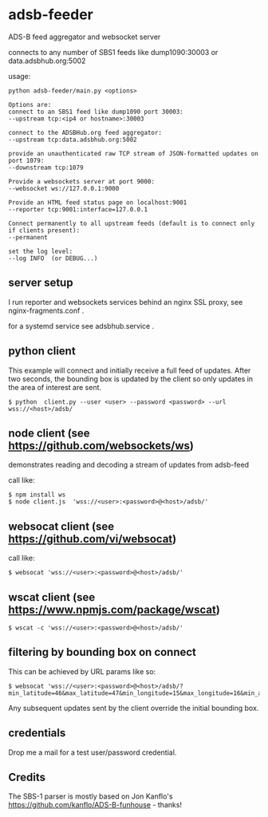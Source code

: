 # adsb-feeder
ADS-B feed aggregator and websocket server

connects to any number of SBS1 feeds like dump1090:30003 or data.adsbhub.org:5002

usage:

```
python adsb-feeder/main.py <options>

Options are:
connect to an SBS1 feed like dump1090 port 30003:
--upstream tcp:<ip4 or hostname>:30003 

connect to the ADSBHub.org feed aggregator:
--upstream tcp:data.adsbhub.org:5002

provide an unauthenticated raw TCP stream of JSON-formatted updates on port 1079:
--downstream tcp:1079

Provide a websockets server at port 9000:
--websocket ws://127.0.0.1:9000

Provide an HTML feed status page on localhost:9001
--reporter tcp:9001:interface=127.0.0.1

Connect permanently to all upstream feeds (default is to connect only if clients present):
--permanent

set the log level:
--log INFO  (or DEBUG...)
```
## server setup

I run reporter and websockets services behind an nginx SSL proxy, see nginx-fragments.conf .

for a systemd service see adsbhub.service .

## python client

This example will connect and initially receive a full feed of updates. After
two seconds, the bounding box is updated by the client so only updates in the area
of interest are sent.
```
$ python  client.py --user <user> --password <password> --url wss://<host>/adsb/
```
## node client (see https://github.com/websockets/ws)
demonstrates reading and decoding a stream of updates from adsb-feed

call like:

```
$ npm install ws
$ node client.js  'wss://<user>:<password>@<host>/adsb/'
```
## websocat client (see https://github.com/vi/websocat)

call like:

```
$ websocat 'wss://<user>:<password>@<host>/adsb/'
```
## wscat client (see https://www.npmjs.com/package/wscat)

```
$ wscat -c 'wss://<user>:<password>@<host>/adsb/'
```

## filtering by bounding box on connect

This can be achieved by URL params like so:

```
$ websocat 'wss://<user>:<password>@<host>/adsb/?min_latitude=46&max_latitude=47&min_longitude=15&max_longitude=16&min_altitude=2000&max_altitude=4000'
```

Any subsequent updates sent by the client override the initial bounding box.

## credentials

Drop me a mail for a test user/password credential.

## Credits
The SBS-1 parser is mostly based on Jon Kanflo's https://github.com/kanflo/ADS-B-funhouse - thanks!
